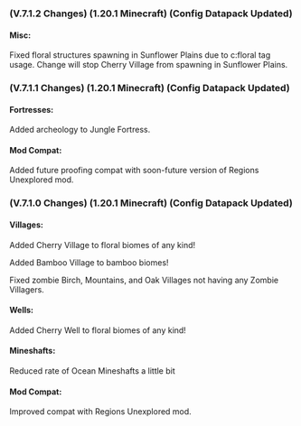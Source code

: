 ### **(V.7.1.2 Changes) (1.20.1 Minecraft) (Config Datapack Updated)**

#### Misc:
Fixed floral structures spawning in Sunflower Plains due to c:floral tag usage. 
 Change will stop Cherry Village from spawning in Sunflower Plains.


### **(V.7.1.1 Changes) (1.20.1 Minecraft) (Config Datapack Updated)**

#### Fortresses:
Added archeology to Jungle Fortress.

#### Mod Compat:
Added future proofing compat with soon-future version of Regions Unexplored mod.


### **(V.7.1.0 Changes) (1.20.1 Minecraft) (Config Datapack Updated)**

#### Villages:
Added Cherry Village to floral biomes of any kind! 

Added Bamboo Village to bamboo biomes!

Fixed zombie Birch, Mountains, and Oak Villages not having any Zombie Villagers.

#### Wells:
Added Cherry Well to floral biomes of any kind!

#### Mineshafts:
Reduced rate of Ocean Mineshafts a little bit

#### Mod Compat:
Improved compat with Regions Unexplored mod.